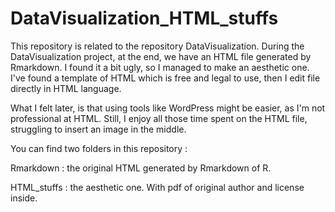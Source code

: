 # DataVisualization_HTML_stuffs
This repository is related to the repository DataVisualization.
During the DataVisualization project, at the end, we have an HTML file generated by Rmarkdown. I found it a bit ugly, so I managed to make an aesthetic one.
I've found a template of HTML which is free and legal to use, then I edit file directly in HTML language. 

What I felt later, is that using tools like WordPress might be easier, as I'm not professional at HTML. Still, I enjoy all those time spent on the HTML file, struggling to insert an image in the middle.


You can find two folders in this repository :

Rmarkdown : the original HTML generated by Rmarkdown of R.

HTML_stuffs : the aesthetic one. With pdf of original author and license inside.

